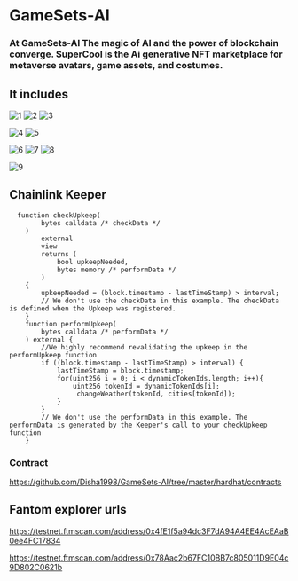 
# GameSets-AI



### At GameSets-AI The magic of AI and the power of blockchain converge. SuperCool is the Ai generative NFT marketplace for metaverse avatars, game assets, and costumes. 




## It includes


![1](https://github.com/Disha1998/GameSets-readme/assets/69969675/14988422-1cdb-4e06-8db8-f92c963e01bd)
![2](https://github.com/Disha1998/GameSets-readme/assets/69969675/ad255b6e-46b1-4402-af67-f40aa05c0afc)
![3](https://github.com/Disha1998/GameSets-readme/assets/69969675/42077761-7a91-4889-a008-9f2aaf9f4220)

![4](https://github.com/Disha1998/GameSets-readme/assets/69969675/7882ef45-3ad5-4846-b92b-cccf08f5e43b)
![5](https://github.com/Disha1998/GameSets-readme/assets/69969675/5fa29086-8172-477f-bc8a-480d48037798)

![6](https://github.com/Disha1998/GameSets-readme/assets/69969675/8b49d178-ae70-46d1-b0ec-9b9cc5a95d1b)
![7](https://github.com/Disha1998/GameSets-readme/assets/69969675/1b79ccab-15e2-4498-9e0a-4eea92589fff)
![8](https://github.com/Disha1998/GameSets-readme/assets/69969675/351d9de5-8015-4369-bf34-a7a48a52ef50)

![9](https://github.com/Disha1998/GameSets-readme/assets/69969675/d183285c-72f6-46df-ba3b-c5bf1c952465)


## Chainlink Keeper

```
  function checkUpkeep(
        bytes calldata /* checkData */
    )
        external
        view
        returns (
            bool upkeepNeeded,
            bytes memory /* performData */
        )
    {
        upkeepNeeded = (block.timestamp - lastTimeStamp) > interval;
        // We don't use the checkData in this example. The checkData is defined when the Upkeep was registered.
    }
    function performUpkeep(
        bytes calldata /* performData */
    ) external {
        //We highly recommend revalidating the upkeep in the performUpkeep function
        if ((block.timestamp - lastTimeStamp) > interval) {
            lastTimeStamp = block.timestamp;
            for(uint256 i = 0; i < dynamicTokenIds.length; i++){
                uint256 tokenId = dynamicTokenIds[i];
                 changeWeather(tokenId, cities[tokenId]);
            }
        }
        // We don't use the performData in this example. The performData is generated by the Keeper's call to your checkUpkeep function
    }

```

### Contract 

https://github.com/Disha1998/GameSets-AI/tree/master/hardhat/contracts

## Fantom explorer urls


https://testnet.ftmscan.com/address/0x4fE1f5a94dc3F7dA94A4EE4AcEAaB0ee4FC17834

https://testnet.ftmscan.com/address/0x78Aac2b67FC10BB7c805011D9E04c9D802C0621b
